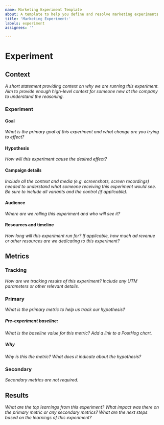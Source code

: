 ```yaml
---
name: Marketing Experiment Template
about: A template to help you define and resolve marketing experiments.
title: 'Marketing Experiment:'
labels: experiment
assignees: ''

---
```


<!-- HOW TO USE ME:
>Fill this out when launching a new experiment. 
>After the experiment has been running, come back and update the results section.
 -->
# Experiment

## Context
_A short statement providing context on why we are running this experiment. 
Aim to provide enough high-level context for someone new at the company to understand the reasoning._

### Experiment 
#### Goal
_What is the primary goal of this experiment and what change are you trying to effect?_

#### Hypothesis
_How will this experiment cause the desired effect?_
#### Campaign details
_Include all the context and media (e.g. screenshots, screen recordings) needed to understand what someone receiving this experiment would see.
Be sure to include all variants and the control (if applicable)._
#### Audience
_Where are we rolling this experiment and who will see it?_

#### Resources and timeline
_How long will this experiment run for?_
_If applicable, how much ad revenue or other resources are we dedicating to this experiment?_

## Metrics
### Tracking
_How are we tracking results of this experiment? Include any UTM parameters or other relevant details._
### Primary
_What is the primary metric to help us track our hypothesis?_
##### Pre-experiment baseline:
_What is the baseline value for this metric? Add a link to a PostHog chart._
##### Why 
_Why is this the metric? What does it indicate about the hypothesis?_
### Secondary
_Secondary metrics are not required._


## Results
_What are the top learnings from this experiment?
What impact was there on the primary metric or any secondary metrics?
What are the next steps based on the learnings of this experiment?_
